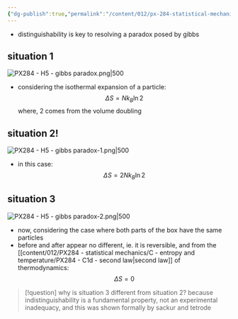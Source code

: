```yaml
---
{"dg-publish":true,"permalink":"/content/012/px-284-statistical-mechanics/h-gases/px-284-h5-gibbs-paradox/","noteIcon":"1","created":"2025-01-13T10:42:52.577+00:00","updated":"2025-01-13T10:55:14.773+00:00"}
---
```


- distinguishability is key to resolving a paradox posed by gibbs
## situation 1
![PX284 - H5 - gibbs paradox.png|500](/img/user/pics/PX284%20-%20H5%20-%20gibbs%20paradox.png)

 - considering the isothermal expansion of a particle:
$$\Delta S = N k_{B}\ln 2$$
	where, $2$ comes from the volume doubling

## situation 2!
![PX284 - H5 - gibbs paradox-1.png|500](/img/user/pics/PX284%20-%20H5%20-%20gibbs%20paradox-1.png)

- in this case:
$$\Delta S = 2 N k_{B} \ln 2$$

## situation 3
![PX284 - H5 - gibbs paradox-2.png|500](/img/user/pics/PX284%20-%20H5%20-%20gibbs%20paradox-2.png)

- now, considering the case where both parts of the box have the same particles
- before and after appear no different, ie. it is reversible, and from the [[content/012/PX284 - statistical mechanics/C - entropy and temperature/PX284 - C1d - second law\|second law]] of thermodynamics:
$$\Delta S = 0$$

>[!question] why is situation 3 different from situation 2?
>because indistinguishability is a fundamental property, not an experimental inadequacy, and this was shown formally by sackur and tetrode

